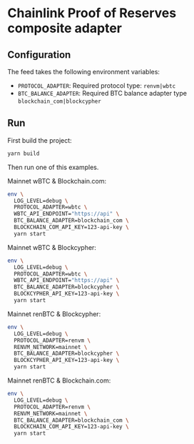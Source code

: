 # Chainlink Proof of Reserves composite adapter

## Configuration

The feed takes the following environment variables:

- `PROTOCOL_ADAPTER`: Required protocol type: `renvm|wbtc`
- `BTC_BALANCE_ADAPTER`: Required BTC balance adapter type `blockchain_com|blockcypher`

## Run

First build the project:

```bash
yarn build
```

Then run one of this examples.

Mainnet wBTC & Blockchain.com:

```bash
env \
  LOG_LEVEL=debug \
  PROTOCOL_ADAPTER=wbtc \
  WBTC_API_ENDPOINT="https://api" \
  BTC_BALANCE_ADAPTER=blockchain_com \
  BLOCKCHAIN_COM_API_KEY=123-api-key \
  yarn start
```

Mainnet wBTC & Blockcypher:

```bash
env \
  LOG_LEVEL=debug \
  PROTOCOL_ADAPTER=wbtc \
  WBTC_API_ENDPOINT="https://api" \
  BTC_BALANCE_ADAPTER=blockcypher \
  BLOCKCYPHER_API_KEY=123-api-key \
  yarn start
```

Mainnet renBTC & Blockcypher:

```bash
env \
  LOG_LEVEL=debug \
  PROTOCOL_ADAPTER=renvm \
  RENVM_NETWORK=mainnet \
  BTC_BALANCE_ADAPTER=blockcypher \
  BLOCKCYPHER_API_KEY=123-api-key \
  yarn start
```

Mainnet renBTC & Blockchain.com:

```bash
env \
  LOG_LEVEL=debug \
  PROTOCOL_ADAPTER=renvm \
  RENVM_NETWORK=mainnet \
  BTC_BALANCE_ADAPTER=blockchain_com \
  BLOCKCHAIN_COM_API_KEY=123-api-key \
  yarn start
```
